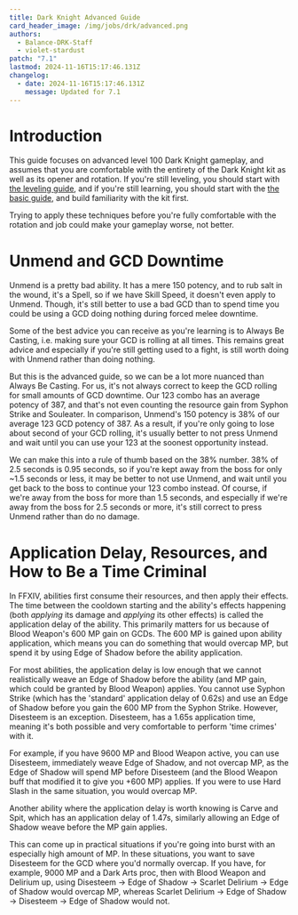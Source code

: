 ```yaml
---
title: Dark Knight Advanced Guide
card_header_image: /img/jobs/drk/advanced.png
authors:
  - Balance-DRK-Staff
  - violet-stardust
patch: "7.1"
lastmod: 2024-11-16T15:17:46.131Z
changelog:
  - date: 2024-11-16T15:17:46.131Z
    message: Updated for 7.1
---
```


# Introduction

This guide focuses on advanced level 100 Dark Knight gameplay, and assumes that you are comfortable with the entirety of the Dark Knight kit as well as its opener and rotation. If you're still leveling, you should start with [the leveling guide](/jobs/tanks/dark-knight/leveling-guide), and if you're still learning, you should start with the [the basic guide](/jobs/tanks/dark-knight/basic-guide), and build familiarity with the kit first.

Trying to apply these techniques before you're fully comfortable with the rotation and job could make your gameplay worse, not better.

# Unmend and GCD Downtime

Unmend is a pretty bad ability. It has a mere 150 potency, and to rub salt in the wound, it's a Spell, so if we have Skill Speed, it doesn't even apply to Unmend. Though, it's still better to use a bad GCD than to spend time you could be using a GCD doing nothing during forced melee downtime.

Some of the best advice you can receive as you're learning is to Always Be Casting, i.e. making sure your GCD is rolling at all times. This remains great advice and especially if you're still getting used to a fight, is still worth doing with Unmend rather than doing nothing.

But this is the advanced guide, so we can be a lot more nuanced than Always Be Casting. For us, it's not always correct to keep the GCD rolling for small amounts of GCD downtime. Our 123 combo has an average potency of 387, and that's not even counting the resource gain from Syphon Strike and Souleater. In comparison, Unmend's 150 potency is 38% of our average 123 GCD potency of 387. As a result, if you're only going to lose about second of your GCD rolling, it's usually better to not press Unmend and wait until you can use your 123 at the soonest opportunity instead.

We can make this into a rule of thumb based on the 38% number. 38% of 2.5 seconds is 0.95 seconds, so if you're kept away from the boss for only ~1.5 seconds or less, it may be better to not use Unmend, and wait until you get back to the boss to continue your 123 combo instead. Of course, if we're away from the boss for more than 1.5 seconds, and especially if we're away from the boss for 2.5 seconds or more, it's still correct to press Unmend rather than do no damage.

# Application Delay, Resources, and How to Be a Time Criminal

In FFXIV, abilities first consume their resources, and then apply their effects. The time between the cooldown starting and the ability's effects happening (both *applying* its damage and *applying* its other effects) is called the application delay of the ability. This primarily matters for us because of Blood Weapon's 600 MP gain on GCDs. The 600 MP is gained upon ability application, which means you can do something that would overcap MP, but spend it by using Edge of Shadow before the ability application. 

For most abilities, the application delay is low enough that we cannot realistically weave an Edge of Shadow before the ability (and MP gain, which could be granted by Blood Weapon) applies. You cannot use Syphon Strike (which has the 'standard' application delay of 0.62s) and use an Edge of Shadow before you gain the 600 MP from the Syphon Strike. However, Disesteem is an exception. Disesteem, has a 1.65s application time, meaning it's both possible and very comfortable to perform 'time crimes' with it.

For example, if you have 9600 MP and Blood Weapon active, you can use Disesteem, immediately weave Edge of Shadow, and not overcap MP, as the Edge of Shadow will spend MP before Disesteem (and the Blood Weapon buff that modified it to give you +600 MP) applies. If you were to use Hard Slash in the same situation, you would overcap MP.

Another ability where the application delay is worth knowing is Carve and Spit, which has an application delay of 1.47s, similarly allowing an Edge of Shadow weave before the MP gain applies.

This can come up in practical situations if you're going into burst with an especially high amount of MP. In these situations, you want to save Disesteem for the GCD where you'd normally overcap. If you have, for example, 9000 MP and a Dark Arts proc, then with Blood Weapon and Delirium up, using Disesteem -> Edge of Shadow -> Scarlet Delirium -> Edge of Shadow would overcap MP, whereas Scarlet Delirium -> Edge of Shadow -> Disesteem -> Edge of Shadow would not.



